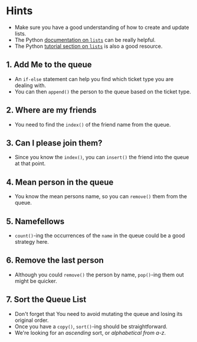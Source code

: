 # Hints

- Make sure you have a good understanding of how to create and update lists.
- The Python [documentation on `lists`][python lists] can be really helpful.
- The Python [tutorial section on `lists`][more on lists] is also a good resource.

## 1. Add Me to the queue

- An `if-else` statement can help you find which ticket type you are dealing with.
- You can then `append()` the person to the queue based on the ticket type.

## 2. Where are my friends

- You need to find the `index()` of the friend name from the queue.

## 3. Can I please join them?

- Since you know the `index()`, you can `insert()` the friend into the queue at that point.

## 4. Mean person in the queue

- You know the mean persons name, so you can `remove()` them from the queue.

## 5. Namefellows

- `count()`-ing the occurrences of the `name` in the queue could be a good strategy here.

## 6. Remove the last person

- Although you could `remove()` the person by name, `pop()`-ing them out might be quicker.

## 7. Sort the Queue List

- Don't forget that You need to avoid mutating the queue and losing its original order.
- Once you have a `copy()`, `sort()`-ing should be straightforward.
- We're looking for an _ascending_ sort, or _alphabetical from a-z_.

[python lists]: https://docs.python.org/3.11/library/stdtypes.html#list
[more on lists]: https://docs.python.org/3.11/tutorial/datastructures.html#more-on-lists
